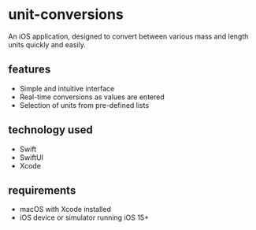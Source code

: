 # unit-conversions

An iOS application, designed to convert between various mass and length units quickly and easily.

## features

- Simple and intuitive interface
- Real-time conversions as values are entered
- Selection of units from pre-defined lists

## technology used

- Swift
- SwiftUI
- Xcode

## requirements

- macOS with Xcode installed
- iOS device or simulator running iOS 15+
